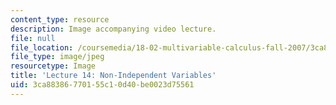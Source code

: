 ```yaml
---
content_type: resource
description: Image accompanying video lecture.
file: null
file_location: /coursemedia/18-02-multivariable-calculus-fall-2007/3ca88386770155c10d40be0023d75561_14.jpg
file_type: image/jpeg
resourcetype: Image
title: 'Lecture 14: Non-Independent Variables'
uid: 3ca88386-7701-55c1-0d40-be0023d75561
---
```

